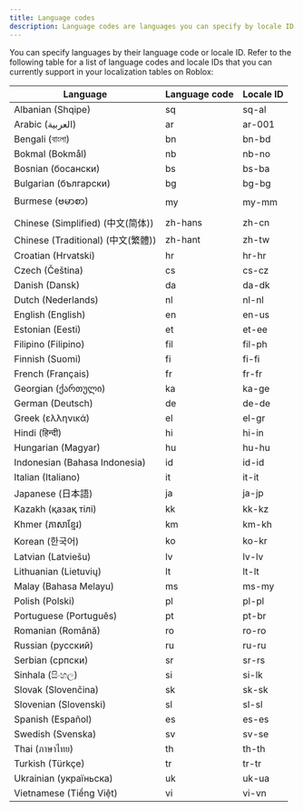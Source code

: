 ```yaml
---
title: Language codes
description: Language codes are languages you can specify by locale ID to support multi-lingual support.
---
```


You can specify languages by their language code or locale ID. Refer to the following table for a list of language codes and locale IDs that you can currently support in your localization tables on Roblox:

<table>
<thead>
  <tr>
    <th>Language</th>
    <th>Language code</th>
    <th>Locale ID</th>
  </tr>
</thead>
<tbody>
  <tr>
    <td>Albanian (Shqipe)</td>
    <td>sq</td>
    <td>sq-al</td>
  </tr>
  <tr>
    <td>Arabic (العربية)</td>
    <td>ar</td>
    <td>ar-001</td>
  </tr>
  <tr>
    <td>Bengali (বাংলা)</td>
    <td>bn</td>
    <td>bn-bd</td>
  </tr>
  <tr>
    <td>Bokmal (Bokmål)</td>
    <td>nb</td>
    <td>nb-no</td>
  </tr>
  <tr>
    <td>Bosnian (босански)</td>
    <td>bs</td>
    <td>bs-ba</td>
  </tr>
  <tr>
    <td>Bulgarian (български)</td>
    <td>bg</td>
    <td>bg-bg</td>
  </tr>
  <tr>
    <td>Burmese (ဗမာစာ)</td>
    <td>my</td>
    <td>my-mm</td>
  </tr>
  <tr>
    <td>Chinese (Simplified) (中文(简体))</td>
    <td>zh-hans</td>
    <td>zh-cn</td>
  </tr>
  <tr>
    <td>Chinese (Traditional) (中文(繁體))</td>
    <td>zh-hant</td>
    <td>zh-tw</td>
  </tr>
  <tr>
    <td>Croatian (Hrvatski)</td>
    <td>hr</td>
    <td>hr-hr</td>
  </tr>
  <tr>
    <td>Czech (Čeština)</td>
    <td>cs</td>
    <td>cs-cz</td>
  </tr>
  <tr>
    <td>Danish (Dansk)</td>
    <td>da</td>
    <td>da-dk</td>
  </tr>
  <tr>
    <td>Dutch (Nederlands)</td>
    <td>nl</td>
    <td>nl-nl</td>
  </tr>
  <tr>
    <td>English (English)</td>
    <td>en</td>
    <td>en-us</td>
  </tr>
  <tr>
    <td>Estonian (Eesti)</td>
    <td>et</td>
    <td>et-ee</td>
  </tr>
  <tr>
    <td>Filipino (Filipino)</td>
    <td>fil</td>
    <td>fil-ph</td>
  </tr>
  <tr>
    <td>Finnish (Suomi)</td>
    <td>fi</td>
    <td>fi-fi</td>
  </tr>
  <tr>
    <td>French (Français)</td>
    <td>fr</td>
    <td>fr-fr</td>
  </tr>
  <tr>
    <td>Georgian (ქართული)</td>
    <td>ka</td>
    <td>ka-ge</td>
  </tr>
  <tr>
    <td>German (Deutsch)</td>
    <td>de</td>
    <td>de-de</td>
  </tr>
  <tr>
    <td>Greek (ελληνικά)</td>
    <td>el</td>
    <td>el-gr</td>
  </tr>
  <tr>
    <td>Hindi (हिन्दी)</td>
    <td>hi</td>
    <td>hi-in</td>
  </tr>
  <tr>
    <td>Hungarian (Magyar)</td>
    <td>hu</td>
    <td>hu-hu</td>
  </tr>
  <tr>
    <td>Indonesian (Bahasa Indonesia)</td>
    <td>id</td>
    <td>id-id</td>
  </tr>
  <tr>
    <td>Italian (Italiano)</td>
    <td>it</td>
    <td>it-it</td>
  </tr>
  <tr>
    <td>Japanese (日本語)</td>
    <td>ja</td>
    <td>ja-jp</td>
  </tr>
  <tr>
    <td>Kazakh (қазақ тілі)</td>
    <td>kk</td>
    <td>kk-kz</td>
  </tr>
  <tr>
    <td>Khmer (ភាសាខ្មែរ)</td>
    <td>km</td>
    <td>km-kh</td>
  </tr>
  <tr>
    <td>Korean (한국어)</td>
    <td>ko</td>
    <td>ko-kr</td>
  </tr>
  <tr>
    <td>Latvian (Latviešu)</td>
    <td>lv</td>
    <td>lv-lv</td>
  </tr>
  <tr>
    <td>Lithuanian (Lietuvių)</td>
    <td>lt</td>
    <td>lt-lt</td>
  </tr>
  <tr>
    <td>Malay (Bahasa Melayu)</td>
    <td>ms</td>
    <td>ms-my</td>
  </tr>
  <tr>
    <td>Polish (Polski)</td>
    <td>pl</td>
    <td>pl-pl</td>
  </tr>
  <tr>
    <td>Portuguese (Português)</td>
    <td>pt</td>
    <td>pt-br</td>
  </tr>
  <tr>
    <td>Romanian (Română)</td>
    <td>ro</td>
    <td>ro-ro</td>
  </tr>
  <tr>
    <td>Russian (русский)</td>
    <td>ru</td>
    <td>ru-ru</td>
  </tr>
  <tr>
    <td>Serbian (српски)</td>
    <td>sr</td>
    <td>sr-rs</td>
  </tr>
  <tr>
    <td>Sinhala (සිංහල)</td>
    <td>si</td>
    <td>si-lk</td>
  </tr>
  <tr>
    <td>Slovak (Slovenčina)</td>
    <td>sk</td>
    <td>sk-sk</td>
  </tr>
  <tr>
    <td>Slovenian (Slovenski)</td>
    <td>sl</td>
    <td>sl-sl</td>
  </tr>
  <tr>
    <td>Spanish (Español)</td>
    <td>es</td>
    <td>es-es</td>
  </tr>
  <tr>
    <td>Swedish (Svenska)</td>
    <td>sv</td>
    <td>sv-se</td>
  </tr>
  <tr>
    <td>Thai (ภาษาไทย)</td>
    <td>th</td>
    <td>th-th</td>
  </tr>
  <tr>
    <td>Turkish (Türkçe)</td>
    <td>tr</td>
    <td>tr-tr</td>
  </tr>
  <tr>
    <td>Ukrainian (україньска)</td>
    <td>uk</td>
    <td>uk-ua</td>
  </tr>
  <tr>
    <td>Vietnamese (Tiểng Việt)</td>
    <td>vi</td>
    <td>vi-vn</td>
  </tr>
</tbody>
</table>

